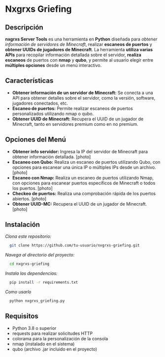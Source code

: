 # Nxgrxs Griefing

## Descripción

**nxgrxs Server Tools** es una herramienta en **Python** diseñada para *obtener información de servidores de Minecraft*, realizar **escaneos de puertos** y **obtener UUIDs de jugadores de Minecraft**. La herramienta **utiliza varias APIs** para recopilar información detallada sobre el servidor, **realiza escaneos** de puertos con **nmap** y **qubo**, y permite al usuario elegir entre **múltiples opciones** desde un menú interactivo.

## Características
- **Obtener información de un servidor de Minecraft:** Se conecta a una API para obtener detalles sobre el servidor, como la versión, software, jugadores conectados, etc.
- **Escaneo de puertos:** Permite realizar escaneos de puertos personalizados utilizando nmap o qubo.
- **Obtener UUID de Minecraft:** Recupera el UUID de un jugador de Minecraft, tanto en servidores premium como en no premium.

## Opciones del Menú
- **Obtener info servidor:** Ingresa la IP del servidor de Minecraft para obtener información detallada.
[photo]
- **Escaneo con Qubo:** Realiza un escaneo de puertos utilizando Qubo, con opciones para escanear una única IP o múltiples IPs desde un archivo.
[photo]
- **Escaneo con Nmap:** Realiza un escaneo de puertos utilizando Nmap, con opciones para escanear puertos específicos de Minecraft o todos los puertos.
[photo]
- **Checkeo de puertos:** Realiza una comprobación rápida de los puertos abiertos.
[photo]
- **Obtener UUID-MC:** Recupera el UUID de un jugador de Minecraft.
[photo]

## Instalación
*Clona este repositorio:*
```bash
  git clone https://github.com/tu-usuario/nxgrxs-griefing.git
```
*Navega al directorio del proyecto:*
```bash
  cd nxgrxs-griefing
```
*Instala las dependencias:*
```bash
  pip install -r requirements.txt
```
*Como usarlo*
```bash
  python nxgrxs_griefing.py
```

## Requisitos
- Python 3.8 o superior
- requests para realizar solicitudes HTTP
- colorama para la personalización de la consola
- nmap (instalado en el sistema)
- qubo (archivo .jar incluido en el proyecto)